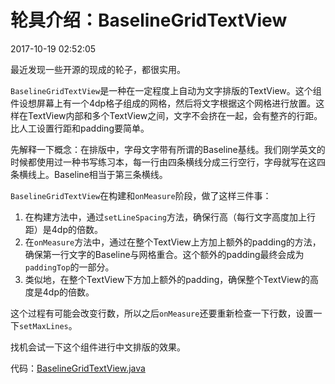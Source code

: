 # 轮具介绍：BaselineGridTextView

2017-10-19 02:52:05

最近发现一些开源的现成的轮子，都很实用。

`BaselineGridTextView`是一种在一定程度上自动为文字排版的TextView。这个组件设想屏幕上有一个4dp格子组成的网格​，然后将文字根据这个网格进行放置。这样在TextView内部和多个TextView之间，文字不会挤在一起，会有整齐的行距。比人工设置行距和padding要简单。

先解释一下概念：在排版中，字母文字带有所谓的Baseline基线。我们刚学英文的时候都使用过一种书写练习本，每一行由四条横线分成三行空行，字母就写在这四条横线上。Baseline相当于第三条横线。

`BaselineGridTextView`在构建和`onMeasure`阶段，做了这样三件事：

1. 在构建方法中，通过`setLineSpacing`方法，确保行高（每行文字高度加上行距）是4dp的倍数。
2. 在`onMeasure`方法中，通过在整个TextView上方加上额外的padding的方法，确保第一行文字的Baseline与网格重合。这个额外的padding最终会成为`paddingTop`的一部分。
3. 类似地，在整个TextView下方加上额外的padding，确保整个TextView的高度是4dp的倍数。

这个过程有可能会改变行数，所以之后`onMeasure`还要重新检查一下行数，设置一下`setMaxLines`。

找机会试一下这个组件进行中文排版的效果。

代码：[BaselineGridTextView.java](https://github.com/nickbutcher/plaid/blob/master/base/src/main/java/io/plaidapp/base/ui/widget/BaselineGridTextView.java)